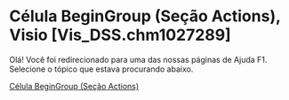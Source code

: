 
# Célula BeginGroup (Seção Actions), Visio [Vis_DSS.chm1027289]

Olá! Você foi redirecionado para uma das nossas páginas de Ajuda F1. Selecione o tópico que estava procurando abaixo.

[Célula BeginGroup (Seção Actions)](http://msdn.microsoft.com/library/1ae7f629-fb9f-1a11-1194-b381d6c9de5b%28Office.15%29.aspx)

